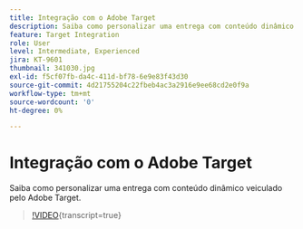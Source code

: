 ```yaml
---
title: Integração com o Adobe Target
description: Saiba como personalizar uma entrega com conteúdo dinâmico veiculado pelo Adobe Target.
feature: Target Integration
role: User
level: Intermediate, Experienced
jira: KT-9601
thumbnail: 341030.jpg
exl-id: f5cf07fb-da4c-411d-bf78-6e9e83f43d30
source-git-commit: 4d21755204c22fbeb4ac3a2916e9ee68cd2e0f9a
workflow-type: tm+mt
source-wordcount: '0'
ht-degree: 0%

---
```


# Integração com o Adobe Target

Saiba como personalizar uma entrega com conteúdo dinâmico veiculado pelo Adobe Target.

>[!VIDEO](https://video.tv.adobe.com/v/341030?quality=12&learn=on){transcript=true}
